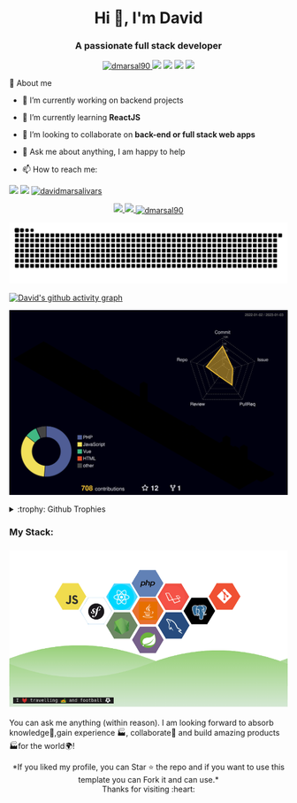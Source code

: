 <h1 align="center">Hi 👋, I'm David</h1>
<h3 align="center">A passionate full stack developer</h3>
<div align="center">
  <a href="https://github.com/dmarsal90">
  <img src="https://komarev.com/ghpvc/?username=dmarsal90&label=Profile%20views&color=0e75b6&style=plastic" alt="dmarsal90" /> 
    <a href="https://github.com/dmarsal90/dmarsal90"><img src="https://img.shields.io/badge/status-updating-brightgreen.svg"></a>    
    <a href="https://github.com/dmarsal90/dmarsal90/graphs/contributors"><img src="https://img.shields.io/github/contributors/dmarsal90/dmarsal90?color=red"></a>
    <a href="https://github.com/dmarsal90/dmarsal90/stargazers"><img src="https://img.shields.io/github/stars/dmarsal90/dmarsal90.svg?color=yellow&logo=github"></a>
    <a href="https://github.com/dmarsal90/dmarsal90/network/members"><img src="https://img.shields.io/github/forks/dmarsal90/dmarsal90.svg?color=orange&logo=github"></a>
</div>
  
  <div class="pull-left">
 
 :slightly_smiling_face: About me

- 🔭 I’m currently working on backend projects

- 🌱 I’m currently learning **ReactJS**

- 👯 I’m looking to collaborate on **back-end or full stack web apps**

- 💬 Ask me about anything, I am happy to help

- 📫 How to reach me:  
<div align="left">
  
  <a href = "mailto:davidmarsalivars@gmail.com" target="_blank"><img src="https://img.shields.io/badge/Gmail-D14836?style=for-the-badge&logo=gmail&logoColor=white"></a>
  <a href="https://www.linkedin.com/in/davidmarsalivars" target="_blank"><img src="https://img.shields.io/badge/-LinkedIn-%230077B5?style=for-the-badge&logo=linkedin&logoColor=white"></a> 
  <a href="https://www.hackerrank.com/davidmarsalivars" target="blank"><img src="https://img.shields.io/badge/-Hackerrank-2EC866?style=for-the-badge&logo=HackerRank&logoColor=white" alt="davidmarsalivars"/></a>
  
    
<p align="left">  </p>
<div align="center">
  <a href="https://github.com/dmarsal90">
  <img height="180em" src="https://github-readme-stats.vercel.app/api?username=dmarsal90&show_icons=true&theme=algolia&border_radius=20&include_all_commits=true&count_private=true"/>
  <img height="180em" src="https://github-readme-stats.vercel.app/api/top-langs/?username=dmarsal90&layout=compact&langs_count=7&theme=algolia&border_radius=20"/>
  <img align="center" height="180em" src="https://github-readme-streak-stats.herokuapp.com/?user=dmarsal90&count_private=true&theme=algolia&border_radius=20" alt="dmarsal90" /></p>
</div>
  
<p align="left"> <a href="https://github.com/ryo-ma/github-profile-trophy"></a> </p>


   ![Snake animation](https://github.com/dmarsal90/dmarsal90/blob/output/github-contribution-grid-snake.svg)
      
</div>
  
  [![David's github activity graph](https://github-readme-activity-graph.cyclic.app/graph?username=dmarsal90&theme=react-dark)](https://github.com/dmarsal90/github-readme-activity-graph)
  
 <!-- [![David's github activity graph](https://activity-graph.herokuapp.com/graph?username=dmarsal90&theme=xcode)](https://github.com/dmarsal90)-->
  
  ![](./profile-3d-contrib/profile-night-rainbow.svg)

  
<div align="left">
<details>
  <summary>:trophy: Github Trophies</summary>
  
  [![trophy](https://github-profile-trophy.vercel.app/?username=dmarsal90&theme=onedark)](https://github.com/dmarsal90/github-profile-trophy)
</div>
  </details>

<h3 align="left">My Stack:</h3>

<h3 align="center">
<img src="https://raw.githubusercontent.com/dmarsal90/dmarsal90/main/assets/stack-hills.png" alt="stacks"/>
</h3>

You can ask me anything (within reason). I am looking forward to absorb knowledge🧠,gain experience 🏭, collaborate🤝 and build amazing products 🏭for the world🌍!

  <div align="center">
    *If you liked my profile, you can Star ⭐ the repo and if you want to use this template you can Fork it and can use.* <br>
    Thanks for visiting :heart:
   </div>
  

